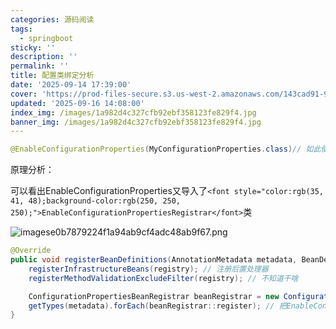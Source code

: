 ```yaml
---
categories: 源码阅读
tags:
  - springboot
sticky: ''
description: ''
permalink: ''
title: 配置类绑定分析
date: '2025-09-14 17:39:00'
cover: 'https://prod-files-secure.s3.us-west-2.amazonaws.com/143cad91-961b-48b0-82dc-78fbb6eb5abe/ff3563f9-4cf2-412e-8aca-00c713497398/wallhaven-ly9m12.jpg?X-Amz-Algorithm=AWS4-HMAC-SHA256&X-Amz-Content-Sha256=UNSIGNED-PAYLOAD&X-Amz-Credential=ASIAZI2LB466YVIY3SXV%2F20250920%2Fus-west-2%2Fs3%2Faws4_request&X-Amz-Date=20250920T050054Z&X-Amz-Expires=3600&X-Amz-Security-Token=IQoJb3JpZ2luX2VjEG0aCXVzLXdlc3QtMiJHMEUCIQCqyi34dchLgUs2t2tQKsdJs0k%2FR93YjnVhOQIWsnCmEAIgc7QzoS4G2vjzGRcJTVMmIG%2F2D9xFXLJwbuYOZ9kgqH4qiAQI5v%2F%2F%2F%2F%2F%2F%2F%2F%2F%2FARAAGgw2Mzc0MjMxODM4MDUiDANEN5Up3q9D4SM%2FVircAy3OxsuM3agtrHYeomRQObk2aasqx%2B3Z8SUPKux0PxajscL%2FGkRfZbkCb6DYpp4s20aHOUYj6ZuIXPVsxxl4asXkAy1gCVVa%2BeXijt7nYFEjPVEeQU5El4CEjw%2B6oyiO%2B%2Fa0p7fRr0eGo7cyIL9kTKBmmg2sBYuCLb09PvZnmqskiL48VFUJ74qLBw8i5Vxzh0H6lcc%2BLhM%2B9WwMiEzL0y30MuqS8B0y1nd%2Brd7lG%2Bzfalh0GzE2ugVp3P%2BuzQbRTsg%2BRjYG%2FLBw1uwm0AzEGq0ilNfCGSEaWJnVyZlhv1Ajyxh1DASTep5wuzEiU7n2R%2BJTo8hRUkbtAN%2FSz5nbmgtvO1iOP89acxUmwHd5YcYDR8zdkty7NmmHGEtcLGTVocPGqRjPI%2FCUeJ21FFrwsJRIbvR70KkGyvg4zVdaBk9xlBC0BitNM6xdUm5eeXs%2FikQGHuiD%2FBL8yRd%2FbjqtDos7oimglqYkyPAQANCvWf1k4M%2FkubfLlcORJHCyK32aN2uFxia1PSEUCxCo%2Fd1aC0RPqH9RpbquELL6CMaoigRJhAfX4NjHCdfV2sC9WF%2BHUOFM775VwL6KA5F9gGQHXjQaFtLPU3YtCRzIlK7E%2FKh3j87GtPVRAentsvGTML7nuMYGOqUBANtsNoGxFFcaOX9sTu3WGt%2BA%2F7BXxtkwgbu24Um19NkMZWo1SQ6zNJfhHi%2F3LBBeEBPRfzdJfdP0W3wkbF9R%2FBZRgM8zS21LwedzgEJ4w5VIi92%2FusegfsSpw82v9FGvJmTMzKWMImjJIPn3S%2BM4Wnei1UycYXzPcGeafBEbkH2S0%2BugrEFuF22wABqm3ugyO2AB3C0Y1CyvoMjQFWv1eN8LYsau&X-Amz-Signature=0da2f6d65df45a8061538b85df86cebf6f9fbe25f5878c1e920ced30baefeb17&X-Amz-SignedHeaders=host&x-amz-checksum-mode=ENABLED&x-id=GetObject'
updated: '2025-09-16 14:08:00'
index_img: /images/1a982d4c327cfb92ebf358123fe829f4.jpg
banner_img: /images/1a982d4c327cfb92ebf358123fe829f4.jpg
---
```


```java
@EnableConfigurationProperties(MyConfigurationProperties.class)// 如此使用能直接从ioc注入配置类MyConfigurationProperties
```


原理分析：


可以看出EnableConfigurationProperties又导入了`<font style="color:rgb(35, 41, 48);background-color:rgb(250, 250, 250);">EnableConfigurationPropertiesRegistrar</font>`类


![imagese0b7879224f1a94ab9cf4adc48ab9f67.png](/images/193c239358115fbee000199aac50a4e1.png)


```java
@Override
public void registerBeanDefinitions(AnnotationMetadata metadata, BeanDefinitionRegistry registry) {
    registerInfrastructureBeans(registry); // 注册后置处理器
    registerMethodValidationExcludeFilter(registry); // 不知道干啥

    ConfigurationPropertiesBeanRegistrar beanRegistrar = new ConfigurationPropertiesBeanRegistrar(registry);
    getTypes(metadata).forEach(beanRegistrar::register); // 把EnableConfigurationProperties上要扫描的配置类信息进行注册
}
```

